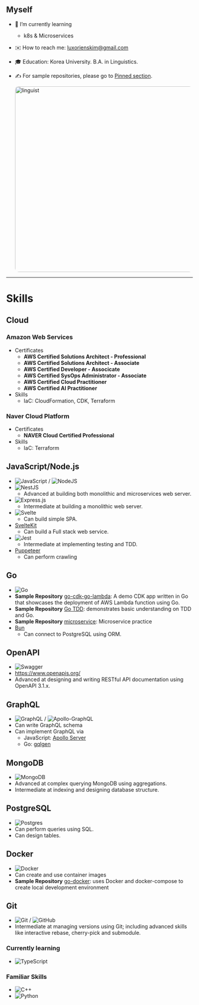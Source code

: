 ## Myself

- 📖 I’m currently learning 
    - k8s & Microservices
- ✉️ How to reach me: luxorienskim@gmail.com
- 🎓 Education: Korea University. B.A. in Linguistics.
- ✍️ For sample repositories, please go to [Pinned section](#user-24871719-pinned-items-reorder-form).

  <img src="https://user-images.githubusercontent.com/24871719/132305540-3832840e-279e-41c6-a78d-49852b25ced1.JPG" alt="linguist" width="500" style="border-radius: 2%"/>

---

# Skills

## Cloud

### Amazon Web Services

- Certificates
   - **AWS Certified Solutions Architect - Professional**
   - **AWS Certified Solutions Architect - Associate**
   - **AWS Certified Developer - Associcate**
   - **AWS Certified SysOps Administrator - Associate**
   - **AWS Certified Cloud Practitioner**
   - **AWS Certified AI Practitioner**
- Skills
  - IaC: CloudFormation, CDK, Terraform

### Naver Cloud Platform

- Certificates
  - **NAVER Cloud Certified Professional**
- Skills
  - IaC: Terraform

## JavaScript/Node.js 

- ![JavaScript](https://img.shields.io/badge/javascript-%23323330.svg?style=for-the-badge&logo=javascript&logoColor=%23F7DF1E) / ![NodeJS](https://img.shields.io/badge/node.js-%2343853D.svg?style=for-the-badge&logo=node.js&logoColor=white)
- ![NestJS](https://img.shields.io/badge/nestjs-%23E0234E.svg?style=for-the-badge&logo=nestjs&logoColor=white)
  - Advanced at building both monolithic and microservices web server.
- ![Express.js](https://img.shields.io/badge/express.js-%23404d59.svg?style=for-the-badge&logo=express&logoColor=%2361DAFB)
  - Intermediate at building a monolithic web server.
- ![Svelte](https://img.shields.io/badge/svelte-%23f1413d.svg?style=for-the-badge&logo=svelte&logoColor=white)
  - Can build simple SPA.
- [SvelteKit](https://kit.svelte.dev/)
  - Can build a Full stack web service.
- ![Jest](https://img.shields.io/badge/-jest-%23C21325?style=for-the-badge&logo=jest&logoColor=white)
  - Intermediate at implementing testing and TDD.
- [Puppeteer](https://pptr.dev/)
  - Can perform crawling

## Go 
- ![Go](https://img.shields.io/badge/go-%2300ADD8.svg?style=for-the-badge&logo=go&logoColor=white)
- **Sample Repository** [go-cdk-go-lambda](https://github.com/kimseungbin/go-cdk-go-lambda): A demo CDK app written in Go that showcases the deployment of AWS Lambda function using Go.
- **Sample Repository** [Go TDD](https://github.com/kimseungbin/go-tdd): demonstrates basic understanding on TDD and Go.
- **Sample Repository** [microservice](https://github.com/kimseungbin/microservice): Microservice practice
- [Bun](https://bun.uptrace.dev/)
  - Can connect to PostgreSQL using ORM.

## OpenAPI
- ![Swagger](https://img.shields.io/badge/-Swagger-%23Clojure?style=for-the-badge&logo=swagger&logoColor=white)
- https://www.openapis.org/
- Advanced at designing and writing RESTful API documentation using OpenAPI 3.1.x.

## GraphQL
- ![GraphQL](https://img.shields.io/badge/-GraphQL-E10098?style=for-the-badge&logo=graphql&logoColor=white) / ![Apollo-GraphQL](https://img.shields.io/badge/-ApolloGraphQL-311C87?style=for-the-badge&logo=apollo-graphql)
- Can write GraphQL schema
- Can implement GraphQL via
  - JavaScript: [Apollo Server](https://www.apollographql.com/)
  - Go: [gqlgen](https://gqlgen.com/getting-started/)

## MongoDB
- ![MongoDB](https://img.shields.io/badge/MongoDB-%234ea94b.svg?style=for-the-badge&logo=mongodb&logoColor=white)
- Advanced at complex querying MongoDB using aggregations.
- Intermediate at indexing and designing database structure.

## PostgreSQL
- ![Postgres](https://img.shields.io/badge/postgres-%23316192.svg?style=for-the-badge&logo=postgresql&logoColor=white)
- Can perform queries using SQL.
- Can design tables.

## Docker
- ![Docker](https://img.shields.io/badge/docker-%230db7ed.svg?style=for-the-badge&logo=docker&logoColor=white)
- Can create and use container images
- **Sample Repository** [go-docker](https://github.com/kimseungbin/go-docker): uses Docker and docker-compose to create local development environment

## Git
- ![Git](https://img.shields.io/badge/git-%23F05033.svg?style=for-the-badge&logo=git&logoColor=white) / ![GitHub](https://img.shields.io/badge/github-%23121011.svg?style=for-the-badge&logo=github&logoColor=white)
- Intermediate at managing versions using Git; including advanced skills like interactive rebase, cherry-pick and submodule.

### Currently learning

- ![TypeScript](https://img.shields.io/badge/typescript-%23007ACC.svg?style=for-the-badge&logo=typescript&logoColor=white)

### Familiar Skills
- ![C++](https://img.shields.io/badge/c++-%2300599C.svg?style=for-the-badge&logo=c%2B%2B&logoColor=white)
- ![Python](https://img.shields.io/badge/python-%2314354C.svg?style=for-the-badge&logo=python&logoColor=white)

[comment]: <> (https://github.com/Ileriayo/markdown-badges)
